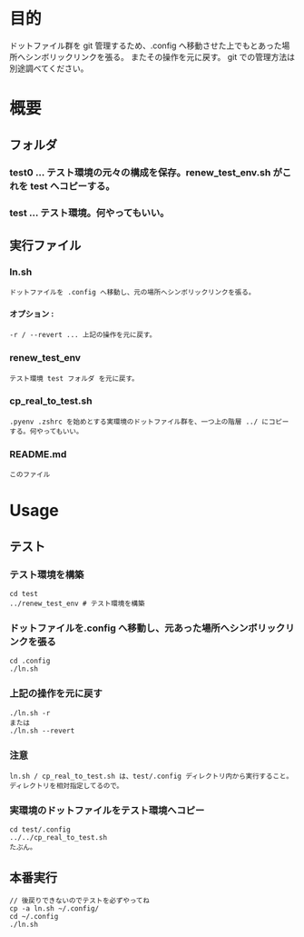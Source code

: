 # 目的
ドットファイル群を git 管理するため、.config へ移動させた上でもとあった場所へシンボリックリンクを張る。
またその操作を元に戻す。
git での管理方法は別途調べてください。

# 概要
## フォルダ
### test0 ... テスト環境の元々の構成を保存。renew_test_env.sh がこれを test へコピーする。
### test ... テスト環境。何やってもいい。

## 実行ファイル
### ln.sh
    ドットファイルを .config へ移動し、元の場所へシンボリックリンクを張る。
#### オプション : 
    -r / --revert ... 上記の操作を元に戻す。
### renew_test_env
    テスト環境 test フォルダ を元に戻す。
### cp_real_to_test.sh
    .pyenv .zshrc を始めとする実環境のドットファイル群を、一つ上の階層 ../ にコピーする。何やってもいい。
### README.md
    このファイル

# Usage
## テスト
### テスト環境を構築
    cd test
    ../renew_test_env # テスト環境を構築
### ドットファイルを.config へ移動し、元あった場所へシンボリックリンクを張る
    cd .config
    ./ln.sh
### 上記の操作を元に戻す
    ./ln.sh -r
    または
    ./ln.sh --revert
### 注意
    ln.sh / cp_real_to_test.sh は、test/.config ディレクトリ内から実行すること。ディレクトリを相対指定してるので。
### 実環境のドットファイルをテスト環境へコピー
    cd test/.config
    ../../cp_real_to_test.sh
    たぶん。
## 本番実行
    // 後戻りできないのでテストを必ずやってね
    cp -a ln.sh ~/.config/
    cd ~/.config
    ./ln.sh
